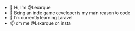- 👋 Hi, I’m @Lexarque
- 👀 Being an indie game developer is my main reason to code
- 🌱 I’m currently learning Laravel
- 📫 dm me @Lexarque on insta


